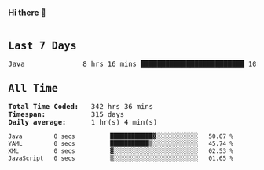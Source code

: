 ### Hi there 👋

<!--WakaTime-Start-->
<pre><h2>Last 7 Days</h2>Java              8 hrs 16 mins █████████████████████████ 100.00 %</br><h2>All Time</h2><strong>Total Time Coded:   </strong>342 hrs 36 mins</br><strong>Timespan:           </strong>315 days</br><strong>Daily average:      </strong>1 hr(s) 4 min(s)</pre>
<!--WakaTime-End-->

<!--START_SECTION:waka-->

```txt
Java         0 secs          ████████████▓░░░░░░░░░░░░   50.07 %
YAML         0 secs          ███████████▒░░░░░░░░░░░░░   45.74 %
XML          0 secs          ▓░░░░░░░░░░░░░░░░░░░░░░░░   02.53 %
JavaScript   0 secs          ▒░░░░░░░░░░░░░░░░░░░░░░░░   01.65 %
```

<!--END_SECTION:waka-->

 <!-- waka-box start -->
 <!-- waka-box end -->
